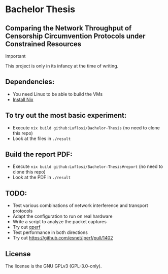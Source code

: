 [SPDX-FileCopyrightText: 2024 Lukas Zirpel <thesis+lukas@zirpel.de>]::
[SPDX-License-Identifier: GPL-3.0-only]::

# Bachelor Thesis
## Comparing the Network Throughput of Censorship Circumvention Protocols under Constrained Resources

> [!IMPORTANT]
> This project is only in its infancy at the time of writing.


## Dependencies:
- You need Linux to be able to build the VMs
- [Install Nix](https://zero-to-nix.com/start/install)


## To try out the most basic experiment:
- Execute `nix build github:Luflosi/Bachelor-Thesis` (no need to clone this repo)
- Look at the files in `./result`

## Build the report PDF:
- Execute `nix build github:Luflosi/Bachelor-Thesis#report` (no need to clone this repo)
- Look at the PDF in `./result`


## TODO:
- Test various combinations of network interference and transport protocols
- Adapt the configuration to run on real hardware
- Write a script to analyze the packet captures
- Try out [qperf](https://github.com/rbruenig/qperf)
- Test performance in both directions
- Try out https://github.com/esnet/iperf/pull/1402


## License
The license is the GNU GPLv3 (GPL-3.0-only).
